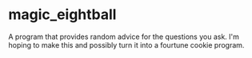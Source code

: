 # magic_eightball
A program that provides random advice for the questions you ask.
I'm hoping to make this and possibly turn it into a fourtune cookie program.
